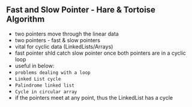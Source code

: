 ## Fast and Slow Pointer - Hare & Tortoise Algorithm
- two pointers move through the linear data
- two pointers - fast & slow pointers
- vital for cyclic data (LinkedLists/Arrays)
- fast pointer shld catch slow pointer once both pointers are in a cyclic loop
- useful in below:
- ```problems dealing with a loop ```
- ```Linked List cycle ```
- ```Palindrome linked list ```
- ```Cycle in circular array ```
- if the pointers meet at any point, thus the LinkedList has a cycle
